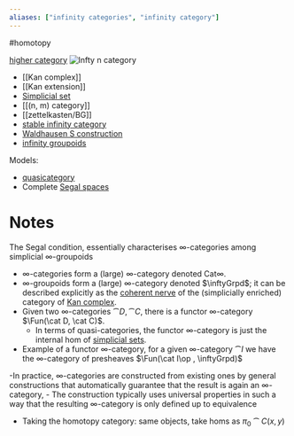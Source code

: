 ```yaml
---
aliases: ["infinity categories", "infinity category"]
---
```


#homotopy 

[higher category](higher%20category)
![Infty n category](figures/image_2021-03-25-00-42-39.png)

- [[Kan complex]]
- [[Kan extension]]
- [Simplicial set](Simplicial%20set)
- [[(n, m) category]]
- [[zettelkasten/BG]]
- [stable infinity category](stable%20infinity%20category)
- [Waldhausen S construction](Waldhausen%20S%20construction)
- [infinity groupoids](infinity%20groupoids)

Models:
- [quasicategory](quasicategory.md)
- Complete [Segal spaces](Segal%20spaces)


# Notes

The Segal condition, essentially characterises ∞-categories among simplicial ∞-groupoids

- ∞-categories form a (large) ∞-category denoted Cat∞. 
- ∞-groupoids form a (large) ∞-category denoted $\inftyGrpd$; it can be described explicitly as the [coherent nerve](coherent%20nerve) of the (simplicially enriched) category of [Kan complex](Kan%20complex.md). 
- Given two ∞-categories $\cat D, \cat C$, there is a functor ∞-category $\Fun(\cat D, \cat C)$. 
	- In terms of quasi-categories, the functor ∞-category is just the internal hom of [simplicial sets](simplicial%20set.md). 
- Example of a functor ∞-category, for a given ∞-category $\cat I$ we have the ∞-category of presheaves $\Fun(\cat I\op , \inftyGrpd)$

-In practice, ∞-categories are constructed from existing ones by general constructions that automatically guarantee that the result
is again an ∞-category, 
	- The construction typically uses universal properties in such a way that the resulting ∞-category is only defined up to equivalence
- Taking the homotopy category: same objects, take homs as $\pi_0 \cat{C}(x, y)$
